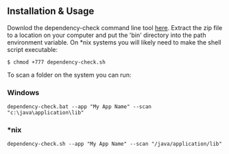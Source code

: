 Installation & Usage
--------------------
Downlod the dependency-check command line tool [here](http://dl.bintray.com/jeremy-long/owasp/dependency-check-1.0.0-release.zip).
Extract the zip file to a location on your computer and put the 'bin' directory into the
path environment variable. On \*nix systems you will likely need to make the shell
script executable:

    $ chmod +777 dependency-check.sh

To scan a folder on the system you can run:

### Windows
    dependency-check.bat --app "My App Name" --scan "c:\java\application\lib"

### \*nix
    dependency-check.sh --app "My App Name" --scan "/java/application/lib"